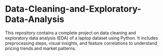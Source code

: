 # Data-Cleaning-and-Exploratory-Data-Analysis
This repository contains a complete project on data cleaning and exploratory data analysis (EDA) of a laptop dataset using Python. It includes preprocessing steps, visual insights, and feature correlations to understand pricing trends and market patterns.
